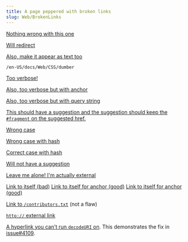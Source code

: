 ```yaml
---
title: A page peppered with broken links
slug: Web/BrokenLinks
---
```

[Nothing wrong with this one](/en-US/docs/Web/Foo)

[Will redirect](/en-US/docs/Web/CSS/dumber "First title")

[Also, make it appear as text too](/en-US/docs/Web/CSS/dumber "Second title")

`/en-US/docs/Web/CSS/dumber`

[Too verbose!](https://developer.mozilla.org/en-US/docs/Web/API/Blob)

[Also, too verbose but with anchor](https://developer.mozilla.org/en-US/docs/Web/API/Blob#Anchor)

[Also, too verbose but with query string](https://developer.mozilla.org/en-US/docs/Web/API/Blob?a=b)

[This should have a suggestion and the suggestion should
keep the `#fragment` on the suggested href.](/en-US/docs/Web/HTML/Element/anchor#fragment)

[Wrong case](/en-us/DOCS/Web/api/BLOB)

[Wrong case with hash](/en-US/docs/glossary/bézier_curve#identifier)

[Correct case with hash](/en-US/docs/Glossary/Bézier_curve#identifier)

[Will not have a suggestion](/en-US/docs/Hopeless/Case)

[Leave me alone! I'm actually external](//www.peterbe.com)

[Link to itself (bad)](/en-US/docs/Web/BrokenLinks)
[Link to itself for anchor (good)](/en-US/docs/Web/BrokenLinks#anchor)
[Link to itself for anchor (good)](#anchor)

[Link to `/contributors.txt`](/en-US/docs/Web/BrokenLinks/contributors.txt) (not a flaw)

[`http://` external link](http://www.mozilla.org)

[A hyperlink you can't run `decodeURI` on](https://www.ecma-international.org/ecma-262/6.0/#sec-get-%typedarray%.prototype.buffer).
This demonstrates the fix in [issue#4109](https://github.com/mdn/yari/issues/4109).
